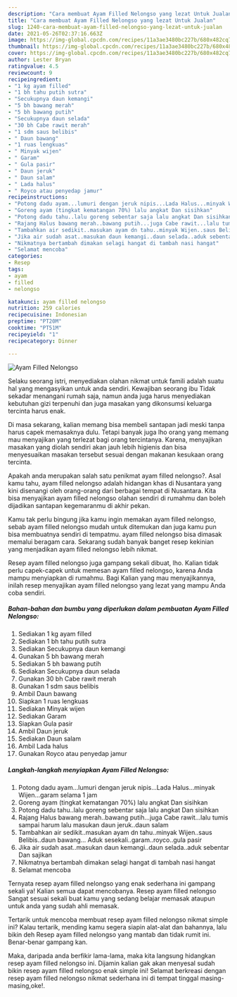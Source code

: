 ```yaml
---
description: "Cara membuat Ayam Filled Nelongso yang lezat Untuk Jualan"
title: "Cara membuat Ayam Filled Nelongso yang lezat Untuk Jualan"
slug: 1240-cara-membuat-ayam-filled-nelongso-yang-lezat-untuk-jualan
date: 2021-05-26T02:37:16.663Z
image: https://img-global.cpcdn.com/recipes/11a3ae3480bc227b/680x482cq70/ayam-filled-nelongso-foto-resep-utama.jpg
thumbnail: https://img-global.cpcdn.com/recipes/11a3ae3480bc227b/680x482cq70/ayam-filled-nelongso-foto-resep-utama.jpg
cover: https://img-global.cpcdn.com/recipes/11a3ae3480bc227b/680x482cq70/ayam-filled-nelongso-foto-resep-utama.jpg
author: Lester Bryan
ratingvalue: 4.5
reviewcount: 9
recipeingredient:
- "1 kg ayam filled"
- "1 bh tahu putih sutra"
- "Secukupnya daun kemangi"
- "5 bh bawang merah"
- "5 bh bawang putih"
- "Secukupnya daun selada"
- "30 bh Cabe rawit merah"
- "1 sdm saus belibis"
- " Daun bawang"
- "1 ruas lengkuas"
- " Minyak wijen"
- " Garam"
- " Gula pasir"
- " Daun jeruk"
- " Daun salam"
- " Lada halus"
- " Royco atau penyedap jamur"
recipeinstructions:
- "Potong dadu ayam...lumuri dengan jeruk nipis...Lada Halus...minyak Wijen...garam selama 1 jam"
- "Goreng ayam (tingkat kematangan 70%) lalu angkat Dan sisihkan"
- "Potong dadu tahu..lalu goreng sebentar saja lalu angkat Dan sisihkan"
- "Rajang Halus bawang merah..bawang putih...juga Cabe rawit...lalu tumis sampai harum lalu masukan daun jeruk..daun salam"
- "Tambahkan air sedikit..masukan ayam dn tahu..minyak Wijen..saus Belibis..daun bawang... Aduk sesekali..garam..royco..gula pasir"
- "Jika air sudah asat..masukan daun kemangi..daun selada..aduk sebentar Dan sajikan"
- "Nikmatnya bertambah dimakan selagi hangat di tambah nasi hangat"
- "Selamat mencoba"
categories:
- Resep
tags:
- ayam
- filled
- nelongso

katakunci: ayam filled nelongso 
nutrition: 259 calories
recipecuisine: Indonesian
preptime: "PT20M"
cooktime: "PT51M"
recipeyield: "1"
recipecategory: Dinner

---
```



![Ayam Filled Nelongso](https://img-global.cpcdn.com/recipes/11a3ae3480bc227b/680x482cq70/ayam-filled-nelongso-foto-resep-utama.jpg)

Selaku seorang istri, menyediakan olahan nikmat untuk famili adalah suatu hal yang mengasyikan untuk anda sendiri. Kewajiban seorang ibu Tidak sekadar menangani rumah saja, namun anda juga harus menyediakan kebutuhan gizi terpenuhi dan juga masakan yang dikonsumsi keluarga tercinta harus enak.

Di masa  sekarang, kalian memang bisa membeli santapan jadi meski tanpa harus capek memasaknya dulu. Tetapi banyak juga lho orang yang memang mau menyajikan yang terlezat bagi orang tercintanya. Karena, menyajikan masakan yang diolah sendiri akan jauh lebih higienis dan bisa menyesuaikan masakan tersebut sesuai dengan makanan kesukaan orang tercinta. 



Apakah anda merupakan salah satu penikmat ayam filled nelongso?. Asal kamu tahu, ayam filled nelongso adalah hidangan khas di Nusantara yang kini disenangi oleh orang-orang dari berbagai tempat di Nusantara. Kita bisa menyajikan ayam filled nelongso olahan sendiri di rumahmu dan boleh dijadikan santapan kegemaranmu di akhir pekan.

Kamu tak perlu bingung jika kamu ingin memakan ayam filled nelongso, sebab ayam filled nelongso mudah untuk ditemukan dan juga kamu pun bisa membuatnya sendiri di tempatmu. ayam filled nelongso bisa dimasak memalui beragam cara. Sekarang sudah banyak banget resep kekinian yang menjadikan ayam filled nelongso lebih nikmat.

Resep ayam filled nelongso juga gampang sekali dibuat, lho. Kalian tidak perlu capek-capek untuk memesan ayam filled nelongso, karena Anda mampu menyiapkan di rumahmu. Bagi Kalian yang mau menyajikannya, inilah resep menyajikan ayam filled nelongso yang lezat yang mampu Anda coba sendiri.

<!--inarticleads1-->

##### Bahan-bahan dan bumbu yang diperlukan dalam pembuatan Ayam Filled Nelongso:

1. Sediakan 1 kg ayam filled
1. Sediakan 1 bh tahu putih sutra
1. Sediakan Secukupnya daun kemangi
1. Gunakan 5 bh bawang merah
1. Sediakan 5 bh bawang putih
1. Sediakan Secukupnya daun selada
1. Gunakan 30 bh Cabe rawit merah
1. Gunakan 1 sdm saus belibis
1. Ambil  Daun bawang
1. Siapkan 1 ruas lengkuas
1. Sediakan  Minyak wijen
1. Sediakan  Garam
1. Siapkan  Gula pasir
1. Ambil  Daun jeruk
1. Sediakan  Daun salam
1. Ambil  Lada halus
1. Gunakan  Royco atau penyedap jamur




<!--inarticleads2-->

##### Langkah-langkah menyiapkan Ayam Filled Nelongso:

1. Potong dadu ayam...lumuri dengan jeruk nipis...Lada Halus...minyak Wijen...garam selama 1 jam
1. Goreng ayam (tingkat kematangan 70%) lalu angkat Dan sisihkan
1. Potong dadu tahu..lalu goreng sebentar saja lalu angkat Dan sisihkan
1. Rajang Halus bawang merah..bawang putih...juga Cabe rawit...lalu tumis sampai harum lalu masukan daun jeruk..daun salam
1. Tambahkan air sedikit..masukan ayam dn tahu..minyak Wijen..saus Belibis..daun bawang... Aduk sesekali..garam..royco..gula pasir
1. Jika air sudah asat..masukan daun kemangi..daun selada..aduk sebentar Dan sajikan
1. Nikmatnya bertambah dimakan selagi hangat di tambah nasi hangat
1. Selamat mencoba




Ternyata resep ayam filled nelongso yang enak sederhana ini gampang sekali ya! Kalian semua dapat mencobanya. Resep ayam filled nelongso Sangat sesuai sekali buat kamu yang sedang belajar memasak ataupun untuk anda yang sudah ahli memasak.

Tertarik untuk mencoba membuat resep ayam filled nelongso nikmat simple ini? Kalau tertarik, mending kamu segera siapin alat-alat dan bahannya, lalu bikin deh Resep ayam filled nelongso yang mantab dan tidak rumit ini. Benar-benar gampang kan. 

Maka, daripada anda berfikir lama-lama, maka kita langsung hidangkan resep ayam filled nelongso ini. Dijamin kalian gak akan menyesal sudah bikin resep ayam filled nelongso enak simple ini! Selamat berkreasi dengan resep ayam filled nelongso nikmat sederhana ini di tempat tinggal masing-masing,oke!.

